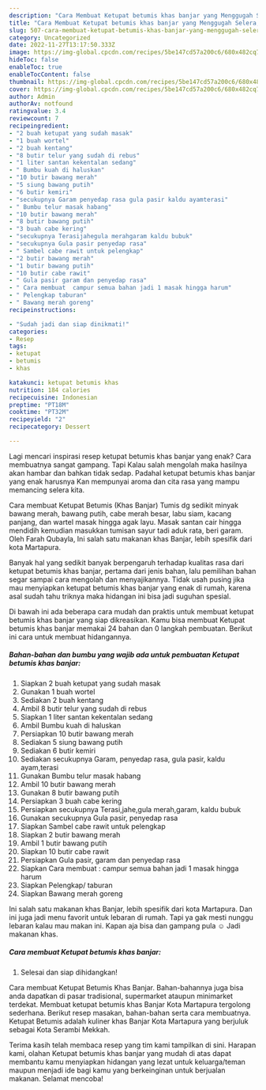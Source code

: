```yaml
---
description: "Cara Membuat Ketupat betumis khas banjar yang Menggugah Selera, Buat Buka Puasa}"
title: "Cara Membuat Ketupat betumis khas banjar yang Menggugah Selera, Buat Buka Puasa}"
slug: 507-cara-membuat-ketupat-betumis-khas-banjar-yang-menggugah-selera-buat-buka-puasa
category: Uncategorized
date: 2022-11-27T13:17:50.333Z
image: https://img-global.cpcdn.com/recipes/5be147cd57a200c6/680x482cq70/ketupat-betumis-khas-banjar-foto-resep-utama.jpg
hideToc: false
enableToc: true
enableTocContent: false
thumbnail: https://img-global.cpcdn.com/recipes/5be147cd57a200c6/680x482cq70/ketupat-betumis-khas-banjar-foto-resep-utama.jpg
cover: https://img-global.cpcdn.com/recipes/5be147cd57a200c6/680x482cq70/ketupat-betumis-khas-banjar-foto-resep-utama.jpg
author: Admin
authorAv: notfound
ratingvalue: 3.4
reviewcount: 7
recipeingredient:
- "2 buah ketupat yang sudah masak"
- "1 buah wortel"
- "2 buah kentang"
- "8 butir telur yang sudah di rebus"
- "1 liter santan kekentalan sedang"
- " Bumbu kuah di haluskan"
- "10 butir bawang merah"
- "5 siung bawang putih"
- "6 butir kemiri"
- "secukupnya Garam penyedap rasa gula pasir kaldu ayamterasi"
- " Bumbu telur masak habang"
- "10 butir bawang merah"
- "8 butir bawang putih"
- "3 buah cabe kering"
- "secukupnya Terasijahegula merahgaram kaldu bubuk"
- "secukupnya Gula pasir penyedap rasa"
- " Sambel cabe rawit untuk pelengkap"
- "2 butir bawang merah"
- "1 butir bawang putih"
- "10 butir cabe rawit"
- " Gula pasir garam dan penyedap rasa"
- " Cara membuat  campur semua bahan jadi 1 masak hingga harum"
- " Pelengkap taburan"
- " Bawang merah goreng"
recipeinstructions:

- "Sudah jadi dan siap dinikmati!"
categories:
- Resep
tags:
- ketupat
- betumis
- khas

katakunci: ketupat betumis khas 
nutrition: 184 calories
recipecuisine: Indonesian
preptime: "PT18M"
cooktime: "PT32M"
recipeyield: "2"
recipecategory: Dessert

---
```



Lagi mencari inspirasi resep ketupat betumis khas banjar yang enak? Cara membuatnya sangat gampang. Tapi Kalau salah mengolah maka hasilnya akan hambar dan bahkan tidak sedap. Padahal ketupat betumis khas banjar yang enak harusnya Kan mempunyai aroma dan cita rasa yang mampu memancing selera kita.


Cara membuat Ketupat Betumis (Khas Banjar) Tumis dg sedikit minyak bawang merah, bawang putih, cabe merah besar, labu siam, kacang panjang, dan wartel masak hingga agak layu. Masak santan cair hingga mendidih kemudian masukkan tumisan sayur tadi aduk rata, beri garam. Oleh Farah Qubayla, Ini salah satu makanan khas Banjar, lebih spesifik dari kota Martapura.

Banyak hal yang sedikit banyak berpengaruh terhadap kualitas rasa dari ketupat betumis khas banjar, pertama dari jenis bahan, lalu pemilihan bahan segar sampai cara mengolah dan menyajikannya. Tidak usah pusing jika mau menyiapkan ketupat betumis khas banjar yang enak di rumah, karena asal sudah tahu triknya maka hidangan ini bisa jadi suguhan spesial.


Di bawah ini ada beberapa cara mudah dan praktis untuk membuat ketupat betumis khas banjar yang siap dikreasikan. Kamu bisa membuat Ketupat betumis khas banjar memakai 24 bahan dan 0 langkah pembuatan. Berikut ini cara untuk membuat hidangannya.

<!--inarticleads1-->

##### Bahan-bahan dan bumbu yang wajib ada untuk pembuatan Ketupat betumis khas banjar:

1. Siapkan 2 buah ketupat yang sudah masak
1. Gunakan 1 buah wortel
1. Sediakan 2 buah kentang
1. Ambil 8 butir telur yang sudah di rebus
1. Siapkan 1 liter santan kekentalan sedang
1. Ambil  Bumbu kuah di haluskan
1. Persiapkan 10 butir bawang merah
1. Sediakan 5 siung bawang putih
1. Sediakan 6 butir kemiri
1. Sediakan secukupnya Garam, penyedap rasa, gula pasir, kaldu ayam,terasi
1. Gunakan  Bumbu telur masak habang
1. Ambil 10 butir bawang merah
1. Gunakan 8 butir bawang putih
1. Persiapkan 3 buah cabe kering
1. Persiapkan secukupnya Terasi,jahe,gula merah,garam, kaldu bubuk
1. Gunakan secukupnya Gula pasir, penyedap rasa
1. Siapkan  Sambel cabe rawit untuk pelengkap
1. Siapkan 2 butir bawang merah
1. Ambil 1 butir bawang putih
1. Siapkan 10 butir cabe rawit
1. Persiapkan  Gula pasir, garam dan penyedap rasa
1. Siapkan  Cara membuat : campur semua bahan jadi 1 masak hingga harum
1. Siapkan  Pelengkap/ taburan
1. Siapkan  Bawang merah goreng


Ini salah satu makanan khas Banjar, lebih spesifik dari kota Martapura. Dan ini juga jadi menu favorit untuk lebaran di rumah. Tapi ya gak mesti nunggu lebaran kalau mau makan ini. Kapan aja bisa dan gampang pula ☺️ Jadi makanan khas. 

<!--inarticleads2-->

##### Cara membuat Ketupat betumis khas banjar:


1. Selesai dan siap dihidangkan!

Cara membuat Ketupat Betumis Khas Banjar. Bahan-bahannya juga bisa anda dapatkan di pasar tradisional, supermarket ataupun minimarket terdekat. Membuat ketupat betumis khas Banjar Kota Martapura tergolong sederhana. Berikut resep masakan, bahan-bahan serta cara membuatnya. Ketupat Betumis adalah kuliner khas Banjar Kota Martapura yang berjuluk sebagai Kota Serambi Mekkah. 

Terima kasih telah membaca resep yang tim kami tampilkan di sini. Harapan kami, olahan Ketupat betumis khas banjar yang mudah di atas dapat membantu kamu menyiapkan hidangan yang lezat untuk keluarga/teman maupun menjadi ide bagi kamu yang berkeinginan untuk berjualan makanan. Selamat mencoba!
